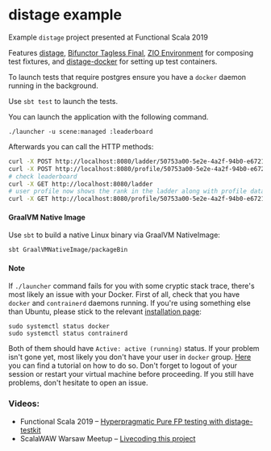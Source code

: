 # distage example

Example `distage` project presented at Functional Scala 2019

Features [distage](https://izumi.7mind.io/distage/),
[Bifunctor Tagless Final](https://izumi.7mind.io/bio/),
[ZIO Environment](https://zio.dev) for composing test fixtures,
and [distage-docker](https://izumi.7mind.io/distage/distage-framework-docker) for setting up test containers.

To launch tests that require postgres ensure you have a `docker` daemon running in the background.

Use `sbt test` to launch the tests.

You can launch the application with the following command.

```
./launcher -u scene:managed :leaderboard
```

Afterwards you can call the HTTP methods:

```bash
curl -X POST http://localhost:8080/ladder/50753a00-5e2e-4a2f-94b0-e6721b0a3cc4/100
curl -X POST http://localhost:8080/profile/50753a00-5e2e-4a2f-94b0-e6721b0a3cc4 -d '{"name": "Kai", "description": "S C A L A"}'
# check leaderboard
curl -X GET http://localhost:8080/ladder
# user profile now shows the rank in the ladder along with profile data
curl -X GET http://localhost:8080/profile/50753a00-5e2e-4a2f-94b0-e6721b0a3cc4
```

#### GraalVM Native Image

Use `sbt` to build a native Linux binary via GraalVM NativeImage:

```bash
sbt GraalVMNativeImage/packageBin
```

#### Note

If `./launcher` command fails for you with some cryptic stack trace, there's most likely an issue with your Docker. First of all, check that you have `docker` and `contrainerd` daemons running. If you're using something else than Ubuntu, please stick to the relevant [installation page](https://docs.docker.com/engine/install/):
```
sudo systemctl status docker
sudo systemctl status contrainerd
```
Both of them should have `Active: active (running)` status. If your problem isn't gone yet, most likely you don't have your user in `docker` group. [Here](https://docs.docker.com/engine/install/) you can find a tutorial on how to do so. Don't forget to logout of your session or restart your virtual machine before proceeding. If you still have problems, don't hesitate to open an issue.

### Videos:

* Functional Scala 2019 – [Hyperpragmatic Pure FP testing with distage-testkit](https://www.youtube.com/watch?v=CzpvjkUukAs)
* ScalaWAW Warsaw Meetup – [Livecoding this project](https://www.youtube.com/watch?v=C0srg5T0E4o&t=4971)
